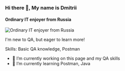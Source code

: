 ### Hi there 👋, My name is Dmitrii
#### Ordinary IT enjoyer from Russia
![Ordinary IT enjoyer from Russia](https://arturssmirnovs.github.io/github-profile-readme-generator/images/banner.png)

I'm new to QA, but eager to learn more! 

Skills: Basic QA knowledge, Postman

- 🔭 I’m currently working on this page and my QA skills 
- 🌱 I’m currently learning Postman, Java 
